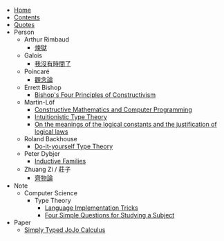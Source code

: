 * [Home](/home)
* [Contents](/contents)
* [Quotes](/quotes)
* Person
  * Arthur Rimbaud
    * [煉獄](/person/arthur-rimbaud/煉獄)
  * Galois
    * [我沒有時間了](/person/galois/我沒有時間了)
  * Poincaré
    * [觀念論](/person/poincaré/觀念論)
  * Errett Bishop
    * [Bishop's Four Principles of Constructivism](/person/errett-bishop/bishop-s-four-principles-of-constructivism)
  * Martin-Löf
    * [Constructive Mathematics and Computer Programming](/person/martin-löf/constructive-mathematics-and-computer-programming)
    * [Intuitionistic Type Theory](/person/martin-löf/intuitionistic-type-theory)
    * [On the meanings of the logical constants and the justification of logical laws](/person/martin-löf/on-the-meanings-of-the-logical-constants-and-the-justification-of-logical-laws)
  * Roland Backhouse
    * [Do-it-yourself Type Theory](/person/roland-backhouse/do-it-yourself-type-theory)
  * Peter Dybjer
    * [Inductive Families](/person/peter-dybjer/inductive-families)
  * Zhuang Zi / 莊子
    * [齊物論](/person/zhuang-zi/齊物論)
* Note
  * Computer Science
    * Type Theory
      * [Language Implementation Tricks](/note/computer-science/type-theory/language-implementation-tricks)
      * [Four Simple Questions for Studying a Subject](/note/computer-science/type-theory/four-simple-questions-for-studying-a-subject)
* Paper
  * [Simply Typed JoJo Calculus](/paper/simply-typed-jojo-calculus)
